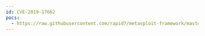 ```yaml
---
id: CVE-2019-17662
pocs:
  - https://raw.githubusercontent.com/rapid7/metasploit-framework/master/modules/auxiliary/scanner/http/thinvnc_traversal.rb
---
```

